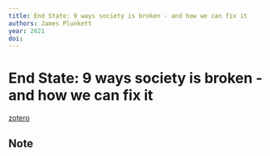 ```yaml
---
title: End State: 9 ways society is broken - and how we can fix it
authors: James Plunkett
year: 2021
doi: 
---
```


# End State: 9 ways society is broken - and how we can fix it

[zotero](zotero://select/items/@plunkett2022)

## Note



